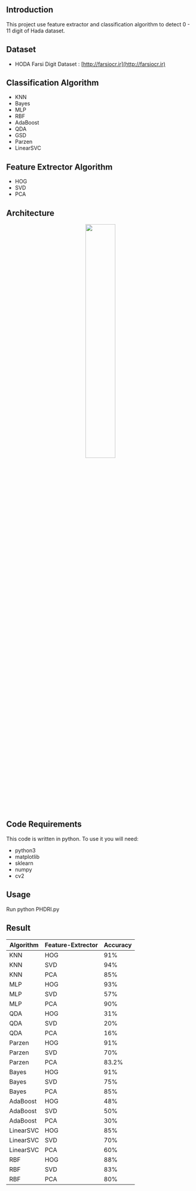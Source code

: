 ## Introduction
This project use feature extractor and classification algorithm to detect 0 - 11 digit of  Hada dataset.

## Dataset
* HODA Farsi Digit Dataset : [http://farsiocr.ir](http://farsiocr.ir)

## Classification Algorithm
* KNN
* Bayes
* MLP
* RBF
* AdaBoost
* QDA
* GSD
* Parzen
* LinearSVC

## Feature Extrector Algorithm
* HOG
* SVD
* PCA

## Architecture
<p align="center"><img width=40% src="https://github.com/msnmkh/Persian-Handwritten-Digits-Image-Recognition/blob/master/media/core-stage-of-ocr.JPG"/></p>

## Code Requirements
This code is written in python. To use it you will need:
* python3
* matplotlib
* sklearn
* numpy
* cv2

## Usage
Run python PHDRI.py

## Result
Algorithm | Feature-Extrector | Accuracy
--- | --- | ---
KNN | HOG | 91%
KNN | SVD | 94%
KNN | PCA | 85%
MLP | HOG | 93%
MLP | SVD | 57%
MLP | PCA | 90%
QDA | HOG | 31%
QDA | SVD | 20%
QDA | PCA | 16%
Parzen | HOG | 91%
Parzen | SVD | 70%
Parzen | PCA | 83.2%
Bayes | HOG | 91%
Bayes | SVD | 75%
Bayes | PCA | 85%
AdaBoost | HOG | 48%
AdaBoost | SVD | 50%
AdaBoost | PCA | 30%
LinearSVC | HOG | 85%
LinearSVC | SVD | 70%
LinearSVC | PCA | 60%
RBF | HOG | 88%
RBF | SVD | 83%
RBF | PCA | 80%



